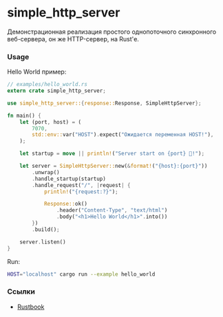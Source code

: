 # simple_http_server

Демонстрационная реализация простого однопоточного синхронного веб-сервера, 
он же HTTP-сервер, на Rust'е.

### Usage

Hello World пример:
```rust
// examples/hello_world.rs
extern crate simple_http_server;

use simple_http_server::{response::Response, SimpleHttpServer};

fn main() {
    let (port, host) = (
        7070,
        std::env::var("HOST").expect("Ожидается переменная HOST!"),
    );

    let startup = move || println!("Server start on {port} 🚀!");

    let server = SimpleHttpServer::new(&format!("{host}:{port}"))
        .unwrap()
        .handle_startup(startup)
        .handle_request("/", |request| {
            println!("{request:?}");

            Response::ok()
                .header("Content-Type", "text/html")
                .body("<h1>Hello World</h1>".into())
        })
        .build();

    server.listen()
}
```

Run:
```bash
HOST="localhost" cargo run --example hello_world
```

### Ссылки

* [Rustbook](https://doc.rust-lang.org/book/ch20-00-final-project-a-web-server.html)


